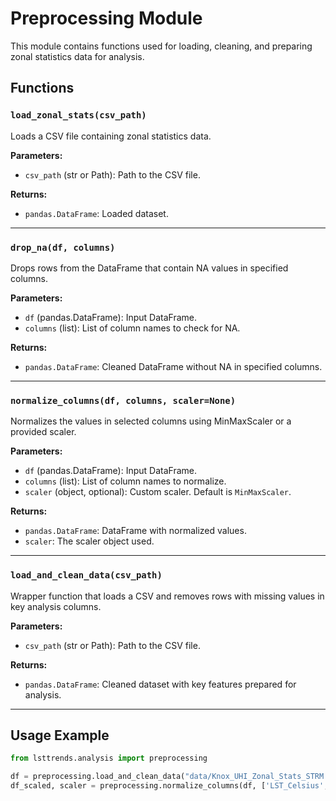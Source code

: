 # Preprocessing Module

This module contains functions used for loading, cleaning, and preparing zonal statistics data for analysis.

## Functions

### `load_zonal_stats(csv_path)`
Loads a CSV file containing zonal statistics data.

**Parameters:**
- `csv_path` (str or Path): Path to the CSV file.

**Returns:**
- `pandas.DataFrame`: Loaded dataset.

---

### `drop_na(df, columns)`
Drops rows from the DataFrame that contain NA values in specified columns.

**Parameters:**
- `df` (pandas.DataFrame): Input DataFrame.
- `columns` (list): List of column names to check for NA.

**Returns:**
- `pandas.DataFrame`: Cleaned DataFrame without NA in specified columns.

---

### `normalize_columns(df, columns, scaler=None)`
Normalizes the values in selected columns using MinMaxScaler or a provided scaler.

**Parameters:**
- `df` (pandas.DataFrame): Input DataFrame.
- `columns` (list): List of column names to normalize.
- `scaler` (object, optional): Custom scaler. Default is `MinMaxScaler`.

**Returns:**
- `pandas.DataFrame`: DataFrame with normalized values.
- `scaler`: The scaler object used.

---

### `load_and_clean_data(csv_path)`
Wrapper function that loads a CSV and removes rows with missing values in key analysis columns.

**Parameters:**
- `csv_path` (str or Path): Path to the CSV file.

**Returns:**
- `pandas.DataFrame`: Cleaned dataset with key features prepared for analysis.

---

## Usage Example

```python
from lsttrends.analysis import preprocessing

df = preprocessing.load_and_clean_data("data/Knox_UHI_Zonal_Stats_STRM.csv")
df_scaled, scaler = preprocessing.normalize_columns(df, ['LST_Celsius', 'NDVI', 'BuildingDensity', 'Slope', 'Aspect'])
```